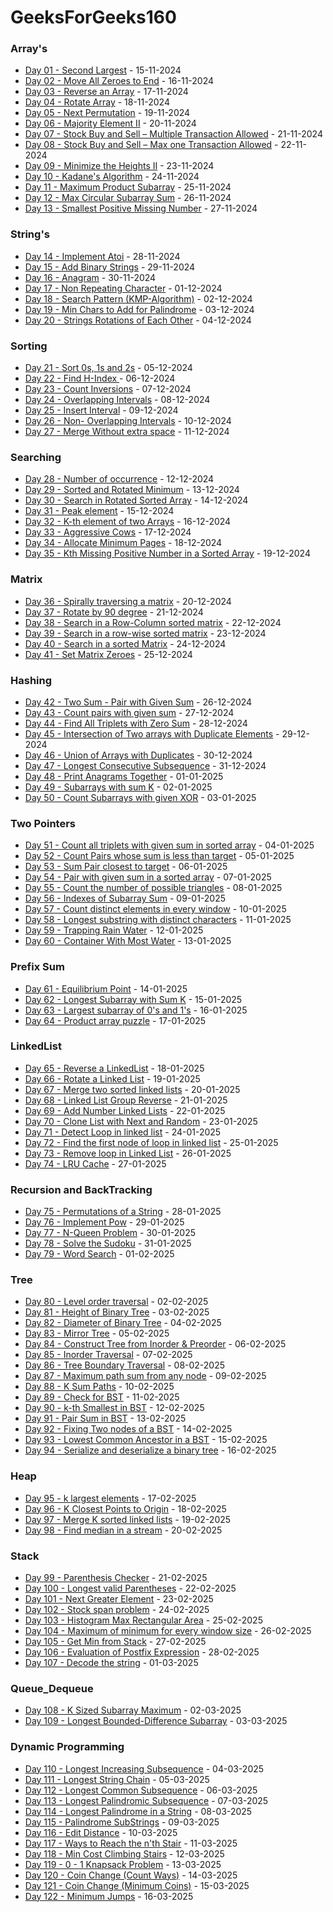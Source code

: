 # GeeksForGeeks160

### Array's

- [Day 01 - Second Largest](01-Arrays/Day01/) - 15-11-2024
- [Day 02 - Move All Zeroes to End](01-Arrays/Day02/) - 16-11-2024
- [Day 03 - Reverse an Array](01-Arrays/Day03/) - 17-11-2024
- [Day 04 - Rotate Array](01-Arrays/Day04/) - 18-11-2024
- [Day 05 - Next Permutation](01-Arrays/Day05/) - 19-11-2024
- [Day 06 - Majority Element II](01-Arrays/Day06/) - 20-11-2024
- [Day 07 - Stock Buy and Sell – Multiple Transaction Allowed](01-Arrays/Day07/) - 21-11-2024
- [Day 08 - Stock Buy and Sell – Max one Transaction Allowed](01-Arrays/Day08/) - 22-11-2024
- [Day 09 - Minimize the Heights II](01-Arrays/Day09/) - 23-11-2024
- [Day 10 - Kadane's Algorithm](01-Arrays/Day10/) - 24-11-2024
- [Day 11 - Maximum Product Subarray](01-Arrays/Day11/) - 25-11-2024
- [Day 12 - Max Circular Subarray Sum](01-Arrays/Day12/) - 26-11-2024
- [Day 13 - Smallest Positive Missing Number](01-Arrays/Day13/) - 27-11-2024

### String's

- [Day 14 - Implement Atoi](02-Strings/Day14/) - 28-11-2024
- [Day 15 - Add Binary Strings](02-Strings/Day15/) - 29-11-2024
- [Day 16 - Anagram](02-Strings/Day16/) - 30-11-2024
- [Day 17 - Non Repeating Character](02-Strings/Day17/) - 01-12-2024
- [Day 18 - Search Pattern (KMP-Algorithm)](02-Strings/Day18/) - 02-12-2024
- [Day 19 - Min Chars to Add for Palindrome](02-Strings/Day19/) - 03-12-2024
- [Day 20 - Strings Rotations of Each Other](02-Strings/Day20/) - 04-12-2024

### Sorting

- [Day 21 - Sort 0s, 1s and 2s](03-SortingDay21/) - 05-12-2024
- [Day 22 - Find H-Index ](03-SortingDay22/) - 06-12-2024
- [Day 23 - Count Inversions](03-SortingDay23/) - 07-12-2024
- [Day 24 - Overlapping Intervals](03-SortingDay24/) - 08-12-2024
- [Day 25 - Insert Interval](03-SortingDay25/) - 09-12-2024
- [Day 26 - Non- Overlapping Intervals](03-SortingDay26/) - 10-12-2024
- [Day 27 - Merge Without extra space](03-SortingDay27/) - 11-12-2024

### Searching

- [Day 28 - Number of occurrence](04-Searching/Day28/) - 12-12-2024
- [Day 29 - Sorted and Rotated Minimum](04-Searching/Day29/) - 13-12-2024
- [Day 30 - Search in Rotated Sorted Array](04-Searching/Day30/) - 14-12-2024
- [Day 31 - Peak element](04-Searching/Day31/) - 15-12-2024
- [Day 32 - K-th element of two Arrays](04-Searching/Day32/) - 16-12-2024
- [Day 33 - Aggressive Cows](04-Searching/Day33/) - 17-12-2024
- [Day 34 - Allocate Minimum Pages](04-Searching/Day34/) - 18-12-2024
- [Day 35 - Kth Missing Positive Number in a Sorted Array](04-Searching/Day35/) - 19-12-2024

### Matrix

- [Day 36 - Spirally traversing a matrix](05-Matrix/Day36/) - 20-12-2024
- [Day 37 - Rotate by 90 degree](05-Matrix/Day37/) - 21-12-2024
- [Day 38 - Search in a Row-Column sorted matrix](05-Matrix/Day38/) - 22-12-2024
- [Day 39 - Search in a row-wise sorted matrix](05-Matrix/Day39/) - 23-12-2024
- [Day 40 - Search in a sorted Matrix](05-Matrix/Day40/) - 24-12-2024
- [Day 41 - Set Matrix Zeroes](05-Matrix/Day41/) - 25-12-2024

### Hashing

- [Day 42 - Two Sum - Pair with Given Sum](06-Hashing/Day42/) - 26-12-2024
- [Day 43 - Count pairs with given sum](06-Hashing/Day43/) - 27-12-2024
- [Day 44 - Find All Triplets with Zero Sum](06-Hashing/Day44/) - 28-12-2024
- [Day 45 - Intersection of Two arrays with Duplicate Elements](06-Hashing/Day45/) - 29-12-2024
- [Day 46 - Union of Arrays with Duplicates](06-Hashing/Day46/) - 30-12-2024
- [Day 47 - Longest Consecutive Subsequence](06-Hashing/Day47/) - 31-12-2024
- [Day 48 - Print Anagrams Together](06-Hashing/Day48/) - 01-01-2025
- [Day 49 - Subarrays with sum K](06-Hashing/Day49/) - 02-01-2025
- [Day 50 - Count Subarrays with given XOR](06-Hashing/Day50/) - 03-01-2025

### Two Pointers

- [Day 51 - Count all triplets with given sum in sorted array](07-Two_Pointer/Day51/) - 04-01-2025
- [Day 52 - Count Pairs whose sum is less than target](07-Two_Pointer/Day52/) - 05-01-2025
- [Day 53 - Sum Pair closest to target](07-Two_Pointer/Day53/) - 06-01-2025
- [Day 54 - Pair with given sum in a sorted array](07-Two_Pointer/Day54/) - 07-01-2025
- [Day 55 - Count the number of possible triangles](07-Two_Pointer/Day55/) - 08-01-2025
- [Day 56 - Indexes of Subarray Sum](07-Two_Pointer/Day56/) - 09-01-2025
- [Day 57 - Count distinct elements in every window](07-Two_Pointer/Day57/) - 10-01-2025
- [Day 58 - Longest substring with distinct characters](07-Two_Pointer/Day58/) - 11-01-2025
- [Day 59 - Trapping Rain Water](07-Two_Pointer/Day59/) - 12-01-2025
- [Day 60 - Container With Most Water](07-Two_Pointer/Day60/) - 13-01-2025

### Prefix Sum

- [Day 61 -  Equilibrium Point](08-Prefix_Sum/Day61/) - 14-01-2025
- [Day 62 -  Longest Subarray with Sum K](08-Prefix_Sum/Day62/) - 15-01-2025
- [Day 63 -  Largest subarray of 0's and 1's](08-Prefix_Sum/Day63/) - 16-01-2025
- [Day 64 -  Product array puzzle](08-Prefix_Sum/Day64/) - 17-01-2025

### LinkedList

- [Day 65 - Reverse a LinkedList](09-LinkedList/Day65/) - 18-01-2025
- [Day 66 - Rotate a Linked List](09-LinkedList/Day66/) - 19-01-2025
- [Day 67 - Merge two sorted linked lists](09-LinkedList/Day67/) - 20-01-2025
- [Day 68 - Linked List Group Reverse](09-LinkedList/Day68/) - 21-01-2025
- [Day 69 - Add Number Linked Lists](09-LinkedList/Day69/) - 22-01-2025
- [Day 70 - Clone List with Next and Random](09-LinkedList/Day70/) - 23-01-2025
- [Day 71 - Detect Loop in linked list](09-LinkedList/Day71/) - 24-01-2025
- [Day 72 - Find the first node of loop in linked list](09-LinkedList/Day72/) - 25-01-2025
- [Day 73 - Remove loop in Linked List](09-LinkedList/Day73/) - 26-01-2025
- [Day 74 - LRU Cache](09-LinkedList/Day74/) - 27-01-2025

### Recursion and BackTracking

- [Day 75 - Permutations of a String](10-Recursion_BackTracking/Day75/) - 28-01-2025
- [Day 76 - Implement Pow](10-Recursion_BackTracking/Day76/) - 29-01-2025
- [Day 77 - N-Queen Problem](10-Recursion_BackTracking/Day77/) - 30-01-2025
- [Day 78 - Solve the Sudoku](10-Recursion_BackTracking/Day78/) - 31-01-2025
- [Day 79 - Word Search](10-Recursion_BackTracking/Day79/) - 01-02-2025

### Tree

- [Day 80 - Level order traversal](11-Tree/Day80/) - 02-02-2025
- [Day 81 - Height of Binary Tree](11-Tree/Day81/) - 03-02-2025
- [Day 82 - Diameter of Binary Tree](11-Tree/Day82/) - 04-02-2025
- [Day 83 - Mirror Tree](11-Tree/Day83/) - 05-02-2025
- [Day 84 - Construct Tree from Inorder & Preorder](11-Tree/Day84/) - 06-02-2025
- [Day 85 - Inorder Traversal](11-Tree/Day85/) - 07-02-2025
- [Day 86 - Tree Boundary Traversal](11-Tree/Day86/) - 08-02-2025
- [Day 87 - Maximum path sum from any node](11-Tree/Day87/) - 09-02-2025
- [Day 88 - K Sum Paths](11-Tree/Day88/) - 10-02-2025
- [Day 89 - Check for BST](11-Tree/Day89/) - 11-02-2025
- [Day 90 - k-th Smallest in BST](11-Tree/Day90/) - 12-02-2025
- [Day 91 - Pair Sum in BST](11-Tree/Day91/) - 13-02-2025
- [Day 92 - Fixing Two nodes of a BST](11-Tree/Day92/) - 14-02-2025
- [Day 93 - Lowest Common Ancestor in a BST](11-Tree/Day93/) - 15-02-2025
- [Day 94 - Serialize and deserialize a binary tree](11-Tree/Day94/) - 16-02-2025

### Heap

- [Day 95 - k largest elements](12-Heap/Day95/) - 17-02-2025
- [Day 96 - K Closest Points to Origin](12-Heap/Day96/) - 18-02-2025
- [Day 97 - Merge K sorted linked lists](12-Heap/Day97/) - 19-02-2025
- [Day 98 - Find median in a stream](12-Heap/Day98/) - 20-02-2025

### Stack

- [Day 99 - Parenthesis Checker](13-Stack/Day99/) - 21-02-2025
- [Day 100 - Longest valid Parentheses](13-Stack/Day100/) - 22-02-2025
- [Day 101 - Next Greater Element](13-Stack/Day101/) - 23-02-2025
- [Day 102 - Stock span problem](13-Stack/Day102/) - 24-02-2025
- [Day 103 - Histogram Max Rectangular Area](13-Stack/Day103/) - 25-02-2025
- [Day 104 - Maximum of minimum for every window size](13-Stack/Day104/) - 26-02-2025
- [Day 105 - Get Min from Stack](13-Stack/Day105/) - 27-02-2025
- [Day 106 - Evaluation of Postfix Expression](13-Stack/Day106/) - 28-02-2025
- [Day 107 - Decode the string](13-Stack/Day107/) - 01-03-2025 

### Queue_Dequeue

- [Day 108 - K Sized Subarray Maximum](14-Queue_Dequeue/Day108/) - 02-03-2025
- [Day 109 - Longest Bounded-Difference Subarray](14-Queue_Dequeue/Day109/) - 03-03-2025

### Dynamic Programming

- [Day 110 - Longest Increasing Subsequence](15-Dynamic_Programming/Day110/) - 04-03-2025
- [Day 111 - Longest String Chain](15-Dynamic_Programming/Day111/) - 05-03-2025
- [Day 112 - Longest Common Subsequence](15-Dynamic_Programming/Day112/) - 06-03-2025
- [Day 113 - Longest Palindromic Subsequence](15-Dynamic_Programming/Day113/) - 07-03-2025
- [Day 114 - Longest Palindrome in a String](15-Dynamic_Programming/Day114/) - 08-03-2025
- [Day 115 - Palindrome SubStrings](15-Dynamic_Programming/Day115/) - 09-03-2025
- [Day 116 - Edit Distance](15-Dynamic_Programming/Day116/) - 10-03-2025
- [Day 117 - Ways to Reach the n'th Stair](15-Dynamic_Programming/Day117/) - 11-03-2025
- [Day 118 - Min Cost Climbing Stairs](15-Dynamic_Programming/Day118/) - 12-03-2025
- [Day 119 - 0 - 1 Knapsack Problem](15-Dynamic_Programming/Day119/) - 13-03-2025
- [Day 120 - Coin Change (Count Ways)](15-Dynamic_Programming/Day120/) - 14-03-2025
- [Day 121 - Coin Change (Minimum Coins)](15-Dynamic_Programming/Day121/) - 15-03-2025
- [Day 122 - Minimum Jumps](15-Dynamic_Programming/Day122/) - 16-03-2025

